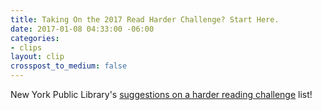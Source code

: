 ```yaml
---
title: Taking On the 2017 Read Harder Challenge? Start Here.
date: 2017-01-08 04:33:00 -06:00
categories:
- clips
layout: clip
crosspost_to_medium: false
---
```


New York Public Library's [suggestions on a harder reading challenge](https://www.nypl.org/blog/beta/2016/12/22/doing-2017-read-harder-challenge-try-these-books) list!